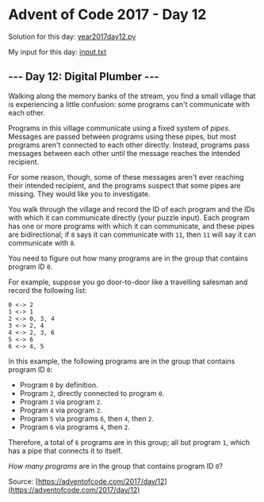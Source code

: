 # Advent of Code 2017 - Day 12

Solution for this day: [year2017day12.py](year2017day12.py)

My input for this day: [input.txt](input.txt)

## \--- Day 12: Digital Plumber ---

Walking along the memory banks of the stream, you find a small village that is
experiencing a little confusion: some programs can't communicate with each
other.

Programs in this village communicate using a fixed system of _pipes_. Messages
are passed between programs using these pipes, but most programs aren't
connected to each other directly. Instead, programs pass messages between each
other until the message reaches the intended recipient.

For some reason, though, some of these messages aren't ever reaching their
intended recipient, and the programs suspect that some pipes are missing. They
would like you to investigate.

You walk through the village and record the ID of each program and the IDs
with which it can communicate directly (your puzzle input). Each program has
one or more programs with which it can communicate, and these pipes are
bidirectional; if `8` says it can communicate with `11`, then `11` will say it
can communicate with `8`.

You need to figure out how many programs are in the group that contains
program ID `0`.

For example, suppose you go door-to-door like a travelling salesman and record
the following list:

    
    
    0 <-> 2
    1 <-> 1
    2 <-> 0, 3, 4
    3 <-> 2, 4
    4 <-> 2, 3, 6
    5 <-> 6
    6 <-> 4, 5
    

In this example, the following programs are in the group that contains program
ID `0`:

  * Program `0` by definition.
  * Program `2`, directly connected to program `0`.
  * Program `3` via program `2`.
  * Program `4` via program `2`.
  * Program `5` via programs `6`, then `4`, then `2`.
  * Program `6` via programs `4`, then `2`.

Therefore, a total of `6` programs are in this group; all but program `1`,
which has a pipe that connects it to itself.

_How many programs_ are in the group that contains program ID `0`?



Source: [https://adventofcode.com/2017/day/12](https://adventofcode.com/2017/day/12)
